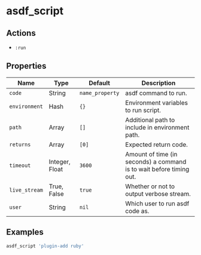 # asdf_script

## Actions

- `:run`

## Properties

| Name          | Type           | Default         | Description                                                         |
| ------------- | -------------- | --------------- | ------------------------------------------------------------------- |
| `code`        | String         | `name_property` | asdf command to run.                                                |
| `environment` | Hash           | `{}`            | Environment variables to run script.                                |
| `path`        | Array          | `[]`            | Additional path to include in environment path.                     |
| `returns`     | Array          | `[0]`           | Expected return code.                                               |
| `timeout`     | Integer, Float | `3600`          | Amount of time (in seconds) a command is to wait before timing out. |
| `live_stream` | True, False    | `true`          | Whether or not to output verbose stream.                            |
| `user`        | String         | `nil`           | Which user to run asdf code as.                                     |

## Examples

```ruby
asdf_script 'plugin-add ruby'
```
